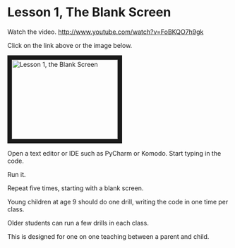 

# Lesson 1, The Blank Screen
Watch the video.  http://www.youtube.com/watch?v=FoBKQO7h9gk

Click on the link above or the image below.

<a href="http://www.youtube.com/watch?feature=player_embedded&v=FoBKQO7h9gk" 
target="_blank"><img src="http://img.youtube.com/vi/FoBKQO7h9gk/0.jpg" 
alt="Lesson 1, the Blank Screen" width="240" height="180" border="10" /></a>


Open a text editor or IDE such as PyCharm or Komodo.  Start typing in 
the code.

Run it. 

Repeat five times, starting with a blank screen.

Young children at age 9 should do one drill, writing the code in
one time per class.

Older students can run a few drills in each class.

This is designed for one on one teaching between a parent
and child.